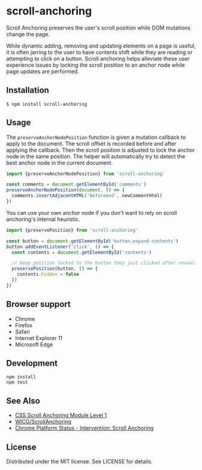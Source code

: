 # scroll-anchoring

Scroll Anchoring preserves the user's scroll position while DOM mutations change the page.

While dynamic adding, removing and updating elements on a page is useful, it is often jarring to the user to have contents shift while they are reading or attempting to click on a button. Scroll anchoring helps alleviate these user experience issues by locking the scroll position to an anchor node while page updates are performed.

## Installation

```
$ npm install scroll-anchoring
```

## Usage

The `preserveAnchorNodePosition` function is given a mutation callback to apply to the document. The scroll offset is recorded before and after applying the callback. Then the scroll position is adjusted to lock the anchor node in the same position. The helper will automatically try to detect the best anchor node in the current document.

```js
import {preserveAnchorNodePosition} from 'scroll-anchoring'

const comments = document.getElementById('comments')
preserveAnchorNodePosition(document, () => {
  comments.insertAdjacentHTML('beforeend', newCommentHtml)
})
```

You can use your own anchor node if you don't want to rely on scroll anchoring's internal heuristic.

```js
import {preservePosition} from 'scroll-anchoring'

const button = document.getElementById('button.expand-contents')
button.addEventListener('click', () => {
  const contents = document.getElementById('contents')

  // keep position locked to the button they just clicked after revealing the contents
  preservePosition(button, () => {
    contents.hidden = false
  })
})
```

## Browser support

- Chrome
- Firefox
- Safari
- Internet Explorer 11
- Microsoft Edge

## Development

```
npm install
npm test
```

## See Also

- [CSS Scroll Anchoring Module Level 1](https://drafts.csswg.org/css-scroll-anchoring/)
- [WICG/ScrollAnchoring](https://github.com/WICG/ScrollAnchoring)
- [Chrome Platform Status - Intervention: Scroll Anchoring](https://www.chromestatus.com/feature/5700102471548928)

## License

Distributed under the MIT license. See LICENSE for details.
